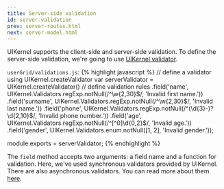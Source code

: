```yaml
---
title: Server-side validation
id: server-validation
prev: server-routes.html
next: server-model.html
---
```


UIKernel supports the client-side and server-side validation.
To define the server-side validation, we're going to use [UIKernel validator](/docs/validator.html).

`userGrid/validations.js`:
{% highlight javascript %}
// define a validator using UIKernel.createValidator
  var serverValidator = UIKernel.createValidator()
      // define validation rules
     .field('name', UIKernel.Validators.regExp.notNull(/^\w{2,30}$/, 'Invalid first name.'))
     .field('surname', UIKernel.Validators.regExp.notNull(/^\w{2,30}$/, 'Invalid last name.'))
     .field('phone', UIKernel.Validators.regExp.notNull(/^(\d{3}-)?\d{2,10}$/, 'Invalid phone number.'))
     .field('age', UIKernel.Validators.regExp.notNull(/^[^0]\d{0,2}$/, 'Invalid age.'))
     .field('gender', UIKernel.Validators.enum.notNull([1, 2], 'Invalid gender.'));

  module.exports = serverValidator;
{% endhighlight %}

The `field` method accepts two arguments: a field name and a function for validation. Here, we've used 
synchronous validators provided by UIKernel. There are also asynchronous validators. 
You can read more about them [here](/docs/validator.html).  
